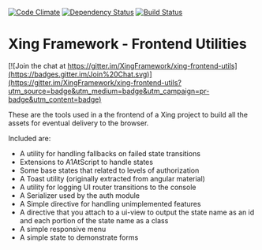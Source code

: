 [![Code Climate](https://codeclimate.com/github/XingFramework/xing-frontend-utils/badges/gpa.svg)](https://codeclimate.com/github/XingFramework/xing-frontend-utils)
[![Dependency Status](https://gemnasium.com/XingFramework/xing-frontend-utils.svg)](https://gemnasium.com/XingFramework/xing-frontend-utils) 
[![Build Status](https://travis-ci.org/XingFramework/xing-frontend-utils.svg?branch=master)](https://travis-ci.org/XingFramework/xing-frontend-utils)

# Xing Framework - Frontend Utilities

[![Join the chat at https://gitter.im/XingFramework/xing-frontend-utils](https://badges.gitter.im/Join%20Chat.svg)](https://gitter.im/XingFramework/xing-frontend-utils?utm_source=badge&utm_medium=badge&utm_campaign=pr-badge&utm_content=badge)

These are the tools used in a the frontend of a Xing project to build all the assets for eventual delivery to the browser.

Included are:

- A utility for handling fallbacks on failed state transitions
- Extensions to A1AtScript to handle states
- Some base states that related to levels of authorization
- A Toast utility (originally extracted from angular material)
- A utility for logging UI router transitions to the console
- A Serializer used by the auth module
- A Simple directive for handling unimplemented features
- A directive that you attach to a ui-view to output the state name as an id and each portion of the state name as a class
- A simple responsive menu
- A simple state to demonstrate forms
